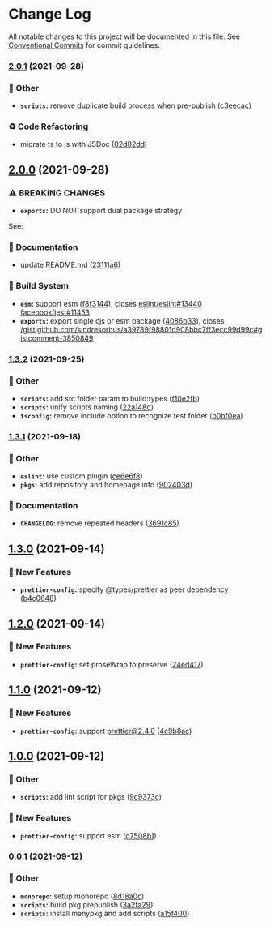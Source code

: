 # Change Log

All notable changes to this project will be documented in this file.
See [Conventional Commits](https://conventionalcommits.org) for commit guidelines.

### [2.0.1](https://github.com/younho9/lib/compare/@younho9/prettier-config@2.0.0...@younho9/prettier-config@2.0.1) (2021-09-28)


### :broom: Other

* **`scripts`:** remove duplicate build process when pre-publish ([c3eecac](https://github.com/younho9/lib/commit/c3eecac5652850fdc3365c555e386837d0a60773))


### :recycle: Code Refactoring

* migrate ts to js with JSDoc ([02d02dd](https://github.com/younho9/lib/commit/02d02ddc8a68ba3fe74cf7eb184092cebb39cfd5))



## [2.0.0](https://github.com/younho9/lib/compare/@younho9/prettier-config@1.3.2...@younho9/prettier-config@2.0.0) (2021-09-28)


### ⚠ BREAKING CHANGES

* **`exports`:** DO NOT support dual package strategy

See:

### :memo: Documentation

* update README.md ([23111a6](https://github.com/younho9/lib/commit/23111a61c9b48cd5f5c9ed84514e0d145ac3e0dd))


### :hammer: Build System

* **`esm`:** support esm ([f8f3144](https://github.com/younho9/lib/commit/f8f3144921c6d9adfc80c7637620c777a17e6546)), closes [eslint/eslint#13440](https://github.com/eslint/eslint/issues/13440) [facebook/jest#11453](https://github.com/facebook/jest/issues/11453)
* **`exports`:** export single cjs or esm package ([4086b33](https://github.com/younho9/lib/commit/4086b337c36471268ddb55ee1aa632a3d056bfd0)), closes [/gist.github.com/sindresorhus/a39789f98801d908bbc7ff3ecc99d99c#gistcomment-3850849](https://github.com/younho9//gist.github.com/sindresorhus/a39789f98801d908bbc7ff3ecc99d99c/issues/gistcomment-3850849)



### [1.3.2](https://github.com/younho9/lib/compare/@younho9/prettier-config@1.3.1...@younho9/prettier-config@1.3.2) (2021-09-25)


### :broom: Other

* **`scripts`:** add src folder param to build:types ([f10e2fb](https://github.com/younho9/lib/commit/f10e2fb681bb632dd046ac655087e516b03e9925))
* **`scripts`:** unify scripts naming ([22a148d](https://github.com/younho9/lib/commit/22a148d449c440ad8dc002a14bad4aaff6472f65))
* **`tsconfig`:** remove include option to recognize test folder ([b0bf0ea](https://github.com/younho9/lib/commit/b0bf0ea007b2ff7ac28b5afc81ea896ef9a9b833))



### [1.3.1](https://github.com/younho9/lib/compare/@younho9/prettier-config@1.3.0...@younho9/prettier-config@1.3.1) (2021-09-18)


### :broom: Other

* **`eslint`:** use custom plugin ([ce6e6f8](https://github.com/younho9/lib/commit/ce6e6f869cfec313b89ad5a2c5a32c2fd79743a5))
* **`pkgs`:** add repository and homepage info ([902403d](https://github.com/younho9/lib/commit/902403d6d2b0430effa51b037d48b91b92739eef))


### :memo: Documentation

* **`CHANGELOG`:** remove repeated headers ([3691c85](https://github.com/younho9/lib/commit/3691c8544bdaceafd94e4692da1a6316daecd69c))



## [1.3.0](https://github.com/younho9/lib/compare/@younho9/prettier-config@1.2.0...@younho9/prettier-config@1.3.0) (2021-09-14)

### :rocket: New Features

- **`prettier-config`:** specify @types/prettier as peer dependency ([b4c0648](https://github.com/younho9/lib/commit/b4c0648c91a395e1f0a8548440aac7428e6655c4))

## [1.2.0](https://github.com/younho9/lib/compare/@younho9/prettier-config@1.1.0...@younho9/prettier-config@1.2.0) (2021-09-14)

### :rocket: New Features

- **`prettier-config`:** set proseWrap to preserve
  ([24ed417](https://github.com/younho9/lib/commit/24ed41744b8c843d880a8a9654353e5af3797e99))

## [1.1.0](https://github.com/younho9/lib/compare/@younho9/prettier-config@1.0.0...@younho9/prettier-config@1.1.0) (2021-09-12)

### :rocket: New Features

- **`prettier-config`:** support prettier@2.4.0
  ([4c9b8ac](https://github.com/younho9/lib/commit/4c9b8acd795e80ad7fdcec7c8d44e72d95e49334))

## [1.0.0](https://github.com/younho9/lib/compare/@younho9/prettier-config@0.0.1...@younho9/prettier-config@1.0.0) (2021-09-12)

### :broom: Other

- **`scripts`:** add lint script for pkgs
  ([9c9373c](https://github.com/younho9/lib/commit/9c9373cead31e81588a9002d6ed19d69d85663bb))

### :rocket: New Features

- **`prettier-config`:** support esm
  ([d7508b1](https://github.com/younho9/lib/commit/d7508b14a31b6a66e13485e4b03d2d4053441f0d))

### 0.0.1 (2021-09-12)

### :broom: Other

- **`monorepo`:** setup monorepo
  ([8d18a0c](https://github.com/younho9/lib/commit/8d18a0c02a5e238de02b0a5a2b501a9ad8ea9d16))
- **`scripts`:** build pkg prepublish
  ([3a2fa29](https://github.com/younho9/lib/commit/3a2fa29deac0c6987a49c8b098e1f0d67bc55a4e))
- **`scripts`:** install manypkg and add scripts
  ([a15f400](https://github.com/younho9/lib/commit/a15f40033c36acb89989f1aa41739252e2e30e70))
